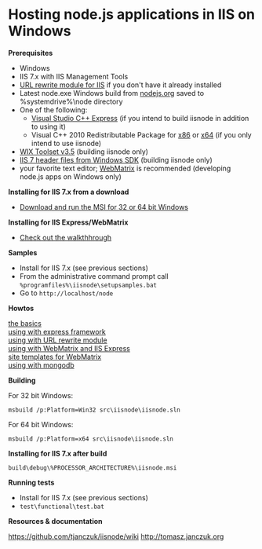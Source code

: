 Hosting node.js applications in IIS on Windows
===

**Prerequisites**

- Windows
- IIS 7.x with IIS Management Tools
- [URL rewrite module for IIS](http://www.iis.net/download/URLRewrite) if you don't have it already installed
- Latest node.exe Windows build from [nodejs.org](http://nodejs.org/#download) saved to %systemdrive%\node directory
- One of the following:
  - [Visual Studio C++ Express](http://www.microsoft.com/visualstudio/en-us/products/2010-editions/visual-cpp-express) (if you intend to build iisnode in addition to using it)
  - Visual C++ 2010 Redistributable Package for [x86](http://www.microsoft.com/download/en/details.aspx?id=5555) or [x64](http://www.microsoft.com/download/en/details.aspx?id=14632) (if you only intend to use iisnode)
- [WIX Toolset v3.5](http://wix.codeplex.com/releases/view/60102) (building iisnode only)
- [IIS 7 header files from Windows SDK](http://msdn.microsoft.com/en-us/windows/bb980924) (building iisnode only)
- your favorite text editor; [WebMatrix](http://www.microsoft.com/web/webmatrix/) is recommended (developing node.js apps on Windows only)

**Installing for IIS 7.x from a download**

- [Download and run the MSI for 32 or 64 bit Windows](https://github.com/tjanczuk/iisnode/archives/master)

**Installing for IIS Express/WebMatrix**

- [Check out the walkthhrough](http://tomasz.janczuk.org/2011/08/developing-nodejs-applications-in.html)

**Samples**

- Install for IIS 7.x (see previous sections)
- From the administrative command prompt call `%programfiles%\iisnode\setupsamples.bat`  
- Go to `http://localhost/node`

**Howtos**

[the basics](http://tomasz.janczuk.org/2011/08/hosting-nodejs-applications-in-iis-on.html)  
[using with express framework](http://tomasz.janczuk.org/2011/08/hosting-express-nodejs-applications-in.html)  
[using with URL rewrite module](http://tomasz.janczuk.org/2011/08/using-url-rewriting-with-nodejs.html)  
[using with WebMatrix and IIS Express](http://tomasz.janczuk.org/2011/08/developing-nodejs-applications-in.html)  
[site templates for WebMatrix](https://github.com/SteveSanderson/Node.js-Site-Templates-for-WebMatrix)  
[using with mongodb](http://www.amazedsaint.com/2011/09/creating-10-minute-todo-listing-app-on.html)  

**Building**

For 32 bit Windows:

    msbuild /p:Platform=Win32 src\iisnode\iisnode.sln

For 64 bit Windows:

    msbuild /p:Platform=x64 src\iisnode\iisnode.sln

**Installing for IIS 7.x after build**

    build\debug\%PROCESSOR_ARCHITECTURE%\iisnode.msi
    
**Running tests**

- Install for IIS 7.x (see previous sections)
- `test\functional\test.bat`

**Resources & documentation**

https://github.com/tjanczuk/iisnode/wiki
http://tomasz.janczuk.org